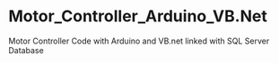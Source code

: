 # Motor_Controller_Arduino_VB.Net
Motor Controller Code with Arduino and VB.net linked with SQL Server Database 
